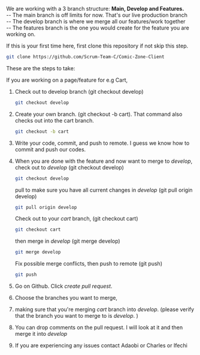 We are working with a 3 branch structure: **Main, Develop and Features.**
<br />
-- The main branch is off limits for now. That's our live production branch
<br />
-- The develop branch is where we merge all our features/work together
<br />
-- The features branch is the one you would create for the feature you are working on.
<br />


If this is your first time here, first clone this repository if not skip this step.
   ```sh
   git clone https://github.com/Scrum-Team-C/Comic-Zone-Client
   ```
These are the steps to take:

If you are working on a page/feature for e.g Cart, 

1. Check out to develop branch (git checkout develop)
   ```sh
   git checkout develop
   ```

2. Create your own branch. (git checkout -b cart). That command also checks out into the cart branch.
   ```sh
   git checkout -b cart
   ```

3. Write your code, commit, and push to remote. I guess we know how to commit and push our codes.

4. When you are done with the feature and now want to merge to _develop_,
   check out to _develop_ (git checkout develop)
   ```sh
   git checkout develop
   ```
   pull to make sure you have all current changes in _develop_ (git pull origin develop)
   ```sh
   git pull origin develop
   ```   
   Check out to your _cart_ branch, (git checkout cart)
   ```sh
   git checkout cart
   ```  
   then merge in _develop_ (git merge develop)
   ```sh
   git merge develop
   ```  
   Fix possible merge conflicts, then push to remote (git push)
   ```sh
   git push
   ``` 

5. Go on Github. Click _create pull request_. 
6. Choose the branches you want to merge, 
7. making sure that you're merging _cart_ branch into _develop_. (please verify that the branch you want to merge to is _develop_. )
8. You can drop comments on the pull request. I will look at it and then merge it into _develop_
9. If you are experiencing any issues contact Adaobi or Charles or Ifechi
